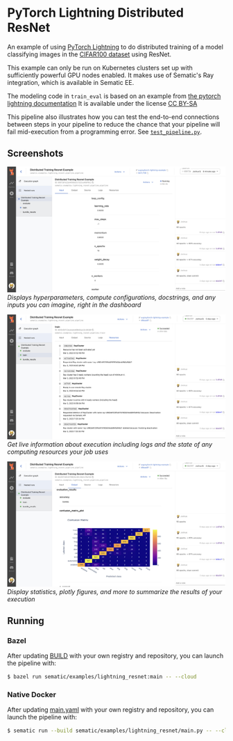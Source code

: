 # PyTorch Lightning Distributed ResNet

An example of using
[PyTorch Lightning](https://pytorch-lightning.readthedocs.io/en/stable/index.html)
to do distributed training of a model classifying images in the
[CIFAR100 dataset](https://www.cs.toronto.edu/~kriz/cifar.html)
using ResNet.

This example can only be run on Kubernetes clusters set up with sufficiently powerful
GPU nodes enabled. It makes use of Sematic's Ray integration, which is available in
Sematic EE.

The modeling code in `train_eval` is based on an example from
[the pytorch lightning documentation](https://pytorch-lightning.readthedocs.io/en/stable/notebooks/lightning_examples/cifar10-baseline.html)
It is available under the license [CC BY-SA](https://creativecommons.org/licenses/by-sa/2.0/)

This pipeline also illustrates how you can test the end-to-end connections between
steps in your pipeline to reduce the chance that your pipeline will fail
mid-execution from a programming error. See [`test_pipeline.py`](./tests/test_pipeline.py).

## Screenshots

![Inputs](./lightningInputs.jpg)
*Displays hyperparameters, compute configurations, docstrings, and any*
*inputs you can imagine, right in the dashboard*

![Ray](./lightningRay.jpg)
*Get live information about execution including logs and the state*
*of any computing resources your job uses*

![Results](./lightningResults.jpg)
*Display statistics, plotly figures, and more to summarize*
*the results of your execution*

## Running

### Bazel

After updating [BUILD](./BUILD) with your own registry and repository, you can
launch the pipeline with:

```bash
$ bazel run sematic/examples/lightning_resnet:main -- --cloud
```

### Native Docker

After updating [main.yaml](./main.yaml) with your own registry and repository,
you can launch the pipeline with:

```bash
$ sematic run --build sematic/examples/lightning_resnet/main.py -- --cloud
```
